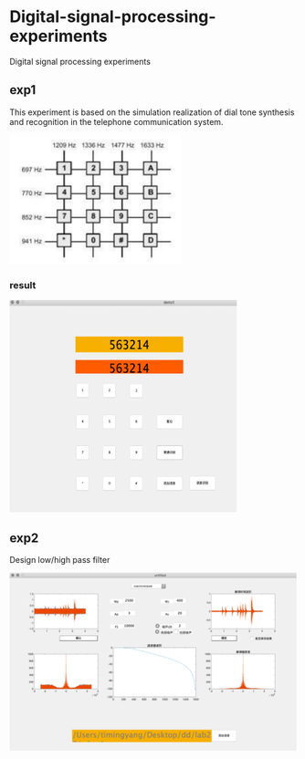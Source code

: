 # Digital-signal-processing-experiments
Digital signal processing experiments 

## exp1 
This experiment is based on the simulation realization of dial tone synthesis and recognition in the telephone communication system.

<img src="https://github.com/yangtiming/Digital-signal-processing-experiments/blob/master/imgs/WechatIMG10.jpeg" width="300px">

### result
<img src="https://github.com/yangtiming/Digital-signal-processing-experiments/blob/master/imgs/exp1.png" width="400px">


## exp2
Design low/high pass filter

<img src="https://github.com/yangtiming/Digital-signal-processing-experiments/blob/master/imgs/exp2.png" width="700px">

